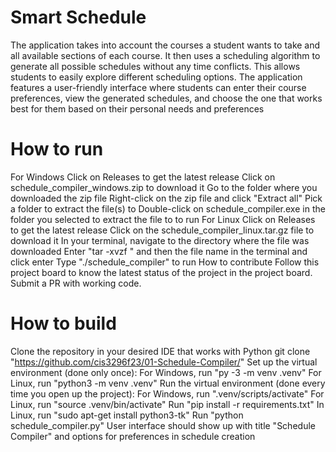 # Smart Schedule
The application takes into account the courses a student wants to take and all
available sections of each course. It then uses a scheduling algorithm to generate all possible
schedules without any time conflicts. This allows students to easily explore different scheduling
options. The application features a user-friendly interface where students can enter their course
preferences, view the generated schedules, and choose the one that works best for them based on
their personal needs and preferences 

# How to run
For Windows
Click on Releases to get the latest release
Click on schedule_compiler_windows.zip to download it
Go to the folder where you downloaded the zip file
Right-click on the zip file and click "Extract all"
Pick a folder to extract the file(s) to
Double-click on schedule_compiler.exe in the folder you selected to extract the file to to run
For Linux
Click on Releases to get the latest release
Click on the schedule_compiler_linux.tar.gz file to download it
In your terminal, navigate to the directory where the file was downloaded
Enter "tar -xvzf " and then the file name in the terminal and click enter
Type "./schedule_compiler" to run
How to contribute
Follow this project board to know the latest status of the project in the project board. Submit a PR with working code.

# How to build
Clone the repository in your desired IDE that works with Python
git clone "https://github.com/cis3296f23/01-Schedule-Compiler/"
Set up the virtual environment (done only once):
For Windows, run "py -3 -m venv .venv"
For Linux, run "python3 -m venv .venv"
Run the virtual environment (done every time you open up the project):
For Windows, run ".venv/scripts/activate"
For Linux, run "source .venv/bin/activate"
Run "pip install -r requirements.txt"
In Linux, run "sudo apt-get install python3-tk"
Run "python schedule_compiler.py"
User interface should show up with title "Schedule Compiler" and options for preferences in schedule creation
